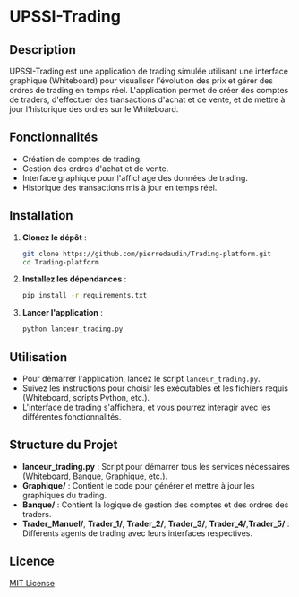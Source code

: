# UPSSI-Trading

## Description
UPSSI-Trading est une application de trading simulée utilisant une interface graphique (Whiteboard) pour visualiser l'évolution des prix et gérer des ordres de trading en temps réel. L'application permet de créer des comptes de traders, d'effectuer des transactions d'achat et de vente, et de mettre à jour l'historique des ordres sur le Whiteboard.

## Fonctionnalités
- Création de comptes de trading.
- Gestion des ordres d'achat et de vente.
- Interface graphique pour l'affichage des données de trading.
- Historique des transactions mis à jour en temps réel.

## Installation
1. **Clonez le dépôt** :
    ```bash
    git clone https://github.com/pierredaudin/Trading-platform.git
    cd Trading-platform
    ```
2. **Installez les dépendances** :
    ```bash
    pip install -r requirements.txt
    ```
3. **Lancer l'application** :
    ```bash
    python lanceur_trading.py
    ```

## Utilisation
- Pour démarrer l'application, lancez le script `lanceur_trading.py`.
- Suivez les instructions pour choisir les exécutables et les fichiers requis (Whiteboard, scripts Python, etc.).
- L'interface de trading s'affichera, et vous pourrez interagir avec les différentes fonctionnalités.

## Structure du Projet
- **lanceur_trading.py** : Script pour démarrer tous les services nécessaires (Whiteboard, Banque, Graphique, etc.).
- **Graphique/** : Contient le code pour générer et mettre à jour les graphiques du trading.
- **Banque/** : Contient la logique de gestion des comptes et des ordres des traders.
- **Trader_Manuel/**, **Trader_1/**, **Trader_2/**, **Trader_3/**, **Trader_4/**,**Trader_5/** : Différents agents de trading avec leurs interfaces respectives.

## Licence
[MIT License](LICENSE)
